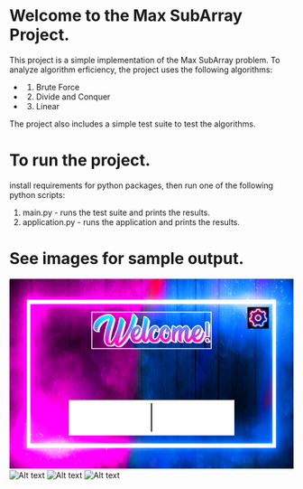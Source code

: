 
# Welcome to the Max SubArray Project.

This project is a simple implementation of the Max SubArray problem. To analyze algorithm erficiency, the project uses the following algorithms:

* 1. Brute Force
* 2. Divide and Conquer
* 3. Linear

The project also includes a simple test suite to test the algorithms.

# To run the project.

install requirements for python packages, then run one of the following python scripts:

1. main.py - runs the test suite and prints the results.
2. application.py - runs the application and prints the results.

# See images for sample output.

![Al text](Assets/MD_ASSETS/mainmenu.png)
![Alt text](Assets/MD_ASSETS/settings\\menu.png?raw=true)
![Alt text](Assets/MD_ASSETS/experiment\\menu\\1.png?raw=true)
![Alt text](Assets/MD_ASSETS/experiment\\menu\\2.png?raw=true)